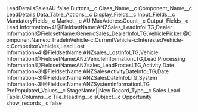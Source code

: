 <?xml version="1.0" encoding="UTF-8"?>
<CustomMetadata xmlns="http://soap.sforce.com/2006/04/metadata" xmlns:xsi="http://www.w3.org/2001/XMLSchema-instance" xmlns:xsd="http://www.w3.org/2001/XMLSchema">
    <label>LeadDetailsSalesAU</label>
    <protected>false</protected>
    <values>
        <field>Buttons__c</field>
        <value xsi:nil="true"/>
    </values>
    <values>
        <field>Class_Name__c</field>
        <value xsi:nil="true"/>
    </values>
    <values>
        <field>Component_Name__c</field>
        <value xsi:type="xsd:string">LeadDetails</value>
    </values>
    <values>
        <field>Data_Table_Actions__c</field>
        <value xsi:nil="true"/>
    </values>
    <values>
        <field>Display_Fields__c</field>
        <value xsi:nil="true"/>
    </values>
    <values>
        <field>Input_Fields__c</field>
        <value xsi:nil="true"/>
    </values>
    <values>
        <field>MandatoryFields__c</field>
        <value xsi:nil="true"/>
    </values>
    <values>
        <field>Market__c</field>
        <value xsi:type="xsd:string">AU</value>
    </values>
    <values>
        <field>MaxAddressCount__c</field>
        <value xsi:nil="true"/>
    </values>
    <values>
        <field>Output_Fields__c</field>
        <value xsi:type="xsd:string">Lead Information~4!@FieldsetName:ANZSales_LeadInfoLTG,Dealer Information!@FieldsetName:GenericSales_DealerInfoLTG,VehiclePicker!@ComponentName:c:TradeInVehicle-c:CurrentVehicle-c:InterestedVehicle-c:CompetitorVehicles,Lead Lost Information~4!@FieldsetName:ANZsales_LostInfoLTG,Vehicle Information!@FieldsetName:ANZVehicleInformationLTG,Lead Processing Information!@FieldsetName:ANZsales_LeadProcesLTG,Activity Date Information~3!@FieldsetName:ANZSalesActivityDateInfoLTG,Date Information~3!@FieldsetName:ANZSalesDateInfoLTG,System Information~3!@FieldsetName:ANZSystemInformationLTG</value>
    </values>
    <values>
        <field>PrePopulated_Values__c</field>
        <value xsi:type="xsd:string">StageName||New</value>
    </values>
    <values>
        <field>Record_Type__c</field>
        <value xsi:type="xsd:string">Sales Lead</value>
    </values>
    <values>
        <field>Table_Columns__c</field>
        <value xsi:nil="true"/>
    </values>
    <values>
        <field>Tile_Heading__c</field>
        <value xsi:nil="true"/>
    </values>
    <values>
        <field>sObject__c</field>
        <value xsi:type="xsd:string">Opportunity</value>
    </values>
    <values>
        <field>show_records__c</field>
        <value xsi:type="xsd:boolean">false</value>
    </values>
</CustomMetadata>
